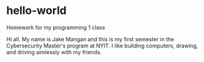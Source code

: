 # hello-world
Homework for my programming 1 class

Hi all.
My name is Jake Mangan and this is my first semester in the Cybersecurity Master's program at NYIT. I like building computers, drawing, and driving aimlessly with my friends. 
